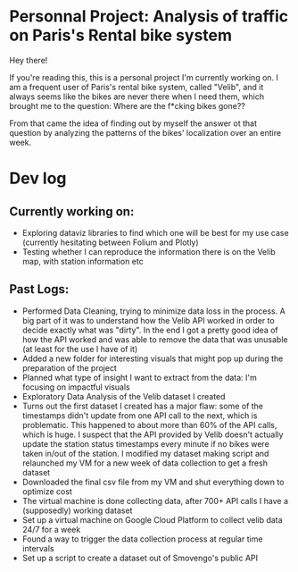 # Personnal Project: Analysis of traffic on Paris's Rental bike system

Hey there!

If you're reading this, this is a personal project I'm currently working on. I am a frequent user of Paris's rental bike system, called "Velib", and it always seems like the bikes are never there when I need them, which brought me to the question: Where are the f*cking bikes gone??

From that came the idea of finding out by myself the answer ot that question by analyzing the patterns of the bikes' localization over an entire week.


# Dev log
## Currently working on:

- Exploring dataviz libraries to find which one will be best for my use case (currently
hesitating between Folium and Plotly)
- Testing whether I can reproduce the information there is on the Velib map, with station information etc

## Past Logs:

- Performed Data Cleaning, trying to minimize data loss in the process. A big part of it was to understand how the Velib API worked
in order to decide exactly what was "dirty". In the end I got a pretty good idea of how the API worked and was able to remove the
data that was unusable (at least for the use I have of it)
- Added a new folder for interesting visuals that might pop up during the preparation of the project
- Planned what type of insight I want to extract from the data: I'm focusing on impactful visuals
- Exploratory Data Analysis of the Velib dataset I created
- Turns out the first dataset I created has a major flaw: some of the timestamps didn't update from one API call to the next, which is problematic. This happened to about more than 60% of the
API calls, which is huge. I suspect that the API provided by Velib doesn't actually update the station status timestamps every minute if no bikes were taken in/out of the station.
I modified my dataset making script and relaunched my VM for a new week of data collection to get a fresh dataset
- Downloaded the final csv file from my VM and shut everything down to optimize cost
- The virtual machine is done collecting data, after 700+ API calls I have a (supposedly) working dataset
- Set up a virtual machine on Google Cloud Platform to collect velib data 24/7 for a week
- Found a way to trigger the data collection process at regular time intervals
- Set up a script to create a dataset out of Smovengo's public API
